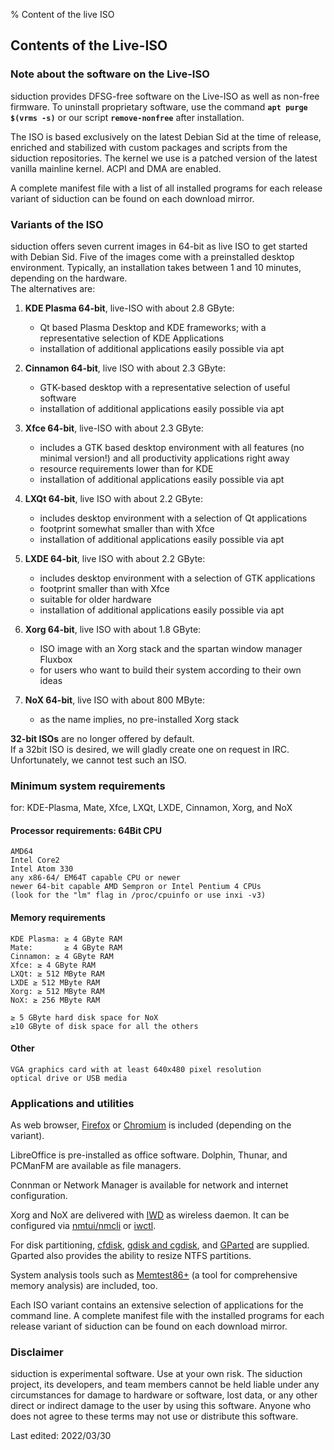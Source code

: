 % Content of the live ISO

## Contents of the Live-ISO

### Note about the software on the Live-ISO

siduction provides DFSG-free software on the Live-ISO as well as non-free firmware. To uninstall proprietary software, use the command **`apt purge $(vrms -s)`** or our script **`remove-nonfree`** after installation.

The ISO is based exclusively on the latest Debian Sid at the time of release, enriched and stabilized with custom packages and scripts from the siduction repositories. The kernel we use is a patched version of the latest vanilla mainline kernel. ACPI and DMA are enabled.

A complete manifest file with a list of all installed programs for each release variant of siduction can be found on each download mirror.

### Variants of the ISO

siduction offers seven current images in 64-bit as live ISO to get started with Debian Sid. Five of the images come with a preinstalled desktop environment. Typically, an installation takes between 1 and 10 minutes, depending on the hardware.  
The alternatives are:

1. **KDE Plasma 64-bit**, live-ISO with about 2.8 GByte:
    - Qt based Plasma Desktop and KDE frameworks; with a representative selection of KDE Applications  
    - installation of additional applications easily possible via apt  

2. **Cinnamon 64-bit**, live ISO with about 2.3 GByte:
     - GTK-based desktop with a representative selection of useful software  
     - installation of additional applications easily possible via apt  

3. **Xfce 64-bit**, live-ISO with about 2.3 GByte:
    - includes a GTK based desktop environment with all features (no minimal version!) and all productivity applications right away  
    - resource requirements lower than for KDE  
    - installation of additional applications easily possible via apt  

4. **LXQt 64-bit**, live ISO with about 2.2 GByte:
     - includes desktop environment with a selection of Qt applications  
     - footprint somewhat smaller than with Xfce  
     - installation of additional applications easily possible via apt  

5. **LXDE 64-bit**, live ISO with about 2.2 GByte:
     - includes desktop environment with a selection of GTK applications  
     - footprint smaller than with Xfce  
     - suitable for older hardware  
     - installation of additional applications easily possible via apt  

6. **Xorg 64-bit**, live ISO with about 1.8 GByte:
      - ISO image with an Xorg stack and the spartan window manager Fluxbox  
      - for users who want to build their system according to their own ideas  

7. **NoX 64-bit**, live ISO with about 800 MByte: 
      - as the name implies, no pre-installed Xorg stack  

**32-bit ISOs** are no longer offered by default.  
If a 32bit ISO is desired, we will gladly create one on request in IRC. Unfortunately, we cannot test such an ISO.

### Minimum system requirements

for: KDE-Plasma, Mate, Xfce, LXQt, LXDE, Cinnamon, Xorg, and NoX

#### Processor requirements: 64Bit CPU

    AMD64  
    Intel Core2  
    Intel Atom 330  
    any x86-64/ EM64T capable CPU or newer  
    newer 64-bit capable AMD Sempron or Intel Pentium 4 CPUs  
    (look for the "lm" flag in /proc/cpuinfo or use inxi -v3)

#### Memory requirements

    KDE Plasma: ≥ 4 GByte RAM
    Mate:       ≥ 4 GByte RAM
    Cinnamon: ≥ 4 GByte RAM
    Xfce: ≥ 4 GByte RAM
    LXQt: ≥ 512 MByte RAM
    LXDE ≥ 512 MByte RAM
    Xorg: ≥ 512 MByte RAM
    NoX: ≥ 256 MByte RAM

    ≥ 5 GByte hard disk space for NoX
    ≥10 GByte of disk space for all the others

#### Other

    VGA graphics card with at least 640x480 pixel resolution  
    optical drive or USB media

### Applications and utilities

As web browser, [Firefox](https://mozilla.org) or [Chromium](https://chromium.woolyss.com/download/de/#linux) is included (depending on the variant).

LibreOffice is pre-installed as office software. Dolphin, Thunar, and PCManFM are available as file managers.

Connman or Network Manager is available for network and internet configuration.

Xorg and NoX are delivered with [IWD](0502-inet-iwd_en.md#iwd-instead-of-wpa_supplicant) as wireless daemon. It can be configured via [nmtui/nmcli](0501-inet-nm-cli_en.md#network-manager-command-line-tool) or [iwctl](0502-inet-iwd_en.md#iwd-instead-of-wpa_supplicant). 

For disk partitioning, [cfdisk](./0314-part-cfdisk_en.md#partitioning-with-fdisk), [gdisk and cgdisk](./0313-part-gdisk_en.md#partitioning-with-gdisk), and [GParted](./0312-part-gparted_en.md#partitioning-with-gparted) are supplied. Gparted also provides the ability to resize NTFS partitions.

System analysis tools such as [Memtest86+](http://www.memtest.org/) (a tool for comprehensive memory analysis) are included, too.

Each ISO variant contains an extensive selection of applications for the command line. A complete manifest file with the installed programs for each release variant of siduction can be found on each download mirror.

### Disclaimer

siduction is experimental software. Use at your own risk. The siduction project, its developers, and team members cannot be held liable under any circumstances for damage to hardware or software, lost data, or any other direct or indirect damage to the user by using this software. Anyone who does not agree to these terms may not use or distribute this software.

<div id="rev">Last edited: 2022/03/30</div>
